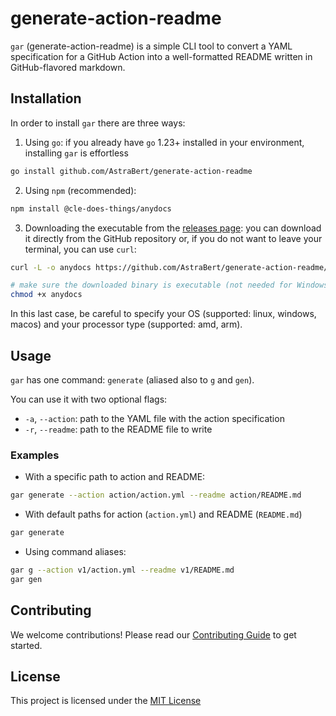 # generate-action-readme

`gar` (generate-action-readme) is a simple CLI tool to convert a YAML specification for a GitHub Action into a well-formatted README written in GitHub-flavored markdown.

## Installation

In order to install `gar` there are three ways:

1. Using `go`: if you already have `go` 1.23+ installed in your environment, installing `gar` is effortless

```bash
go install github.com/AstraBert/generate-action-readme
```

2. Using `npm` (recommended):

```bash
npm install @cle-does-things/anydocs
```

3. Downloading the executable from the [releases page](https://github.com/AstraBert/generate-action-readme/releases): you can download it directly from the GitHub repository or, if you do not want to leave your terminal, you can use `curl`:

```bash
curl -L -o anydocs https://github.com/AstraBert/generate-action-readme/releases/download/<version>/gar_<version>_<OS>_<processor>.tar.gz ## e.g. https://github.com/AstraBert/generate-action-readme/releases/download/0.1.1/gar_0.1.1_darwin_amd64.tar.gz

# make sure the downloaded binary is executable (not needed for Windows)
chmod +x anydocs
```

In this last case, be careful to specify your OS (supported: linux, windows, macos) and your processor type (supported: amd, arm).

## Usage

`gar` has one command: `generate` (aliased also to `g` and `gen`).

You can use it with two optional flags:

- `-a`, `--action`: path to the YAML file with the action specification
- `-r`, `--readme`: path to the README file to write

### Examples

- With a specific path to action and README:

```bash
gar generate --action action/action.yml --readme action/README.md
```

- With default paths for action (`action.yml`) and README (`README.md`)

```bash
gar generate
```

- Using command aliases:

```bash
gar g --action v1/action.yml --readme v1/README.md
gar gen
```

## Contributing

We welcome contributions! Please read our [Contributing Guide](./CONTRIBUTING.md) to get started.

## License

This project is licensed under the [MIT License](./LICENSE)
